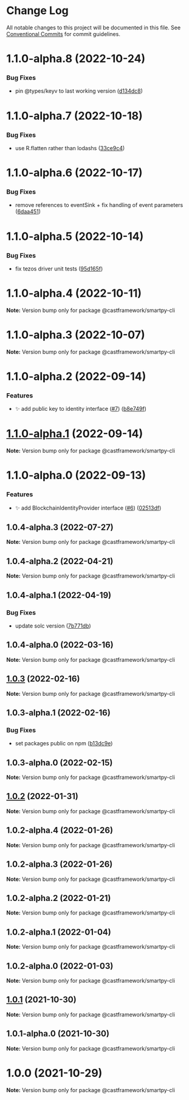 # Change Log

All notable changes to this project will be documented in this file.
See [Conventional Commits](https://conventionalcommits.org) for commit guidelines.

# 1.1.0-alpha.8 (2022-10-24)


### Bug Fixes

* pin @types/keyv to last working version ([d134dc8](https://github.com/castframework/gba/commit/d134dc814b254eb7a37758ac244c3b2565f2c253))





# 1.1.0-alpha.7 (2022-10-18)


### Bug Fixes

* use R.flatten rather than lodashs ([33ce9c4](https://github.com/castframework/gba/commit/33ce9c4d599570441aa6f138343b12fc60a444b3))





# 1.1.0-alpha.6 (2022-10-17)


### Bug Fixes

* remove references to eventSink + fix handling of event parameters ([6daa451](https://github.com/castframework/gba/commit/6daa451966a57ef39849ae423579de61769b5288))





# 1.1.0-alpha.5 (2022-10-14)


### Bug Fixes

* fix tezos driver unit tests ([95d165f](https://github.com/castframework/gba/commit/95d165f3ca2e4aa17b349d342ebed36f0cab7319))





# 1.1.0-alpha.4 (2022-10-11)

**Note:** Version bump only for package @castframework/smartpy-cli





# 1.1.0-alpha.3 (2022-10-07)

**Note:** Version bump only for package @castframework/smartpy-cli





# 1.1.0-alpha.2 (2022-09-14)


### Features

* :sparkles: add public key to identity interface ([#7](https://github.com/castframework/gba/issues/7)) ([b8e749f](https://github.com/castframework/gba/commit/b8e749fa9618bb2c500a84764339a84e559159c7))





# [1.1.0-alpha.1](https://github.com/castframework/gba/compare/v1.1.0-alpha.0...v1.1.0-alpha.1) (2022-09-14)

**Note:** Version bump only for package @castframework/smartpy-cli





# 1.1.0-alpha.0 (2022-09-13)


### Features

* :sparkles: add BlockchainIdentityProvider interface ([#6](https://github.com/castframework/gba/issues/6)) ([02513df](https://github.com/castframework/gba/commit/02513dfd7702c72b3288a8cb0d71cbb0b9671678))





## 1.0.4-alpha.3 (2022-07-27)

**Note:** Version bump only for package @castframework/smartpy-cli





## 1.0.4-alpha.2 (2022-04-21)

**Note:** Version bump only for package @castframework/smartpy-cli





## 1.0.4-alpha.1 (2022-04-19)


### Bug Fixes

* update solc version ([7b771db](https://github.com/castframework/gba/commit/7b771db9561b54b6dc40544a5b934d9f092fffa5))





## 1.0.4-alpha.0 (2022-03-16)

**Note:** Version bump only for package @castframework/smartpy-cli





## [1.0.3](https://github.com/castframework/cast/compare/v1.0.3-alpha.1...v1.0.3) (2022-02-16)

**Note:** Version bump only for package @castframework/smartpy-cli





## 1.0.3-alpha.1 (2022-02-16)


### Bug Fixes

* set packages public on npm ([b13dc9e](https://github.com/castframework/cast/commit/b13dc9e677de97f6c60b47bef1457e7b9984df02))





## 1.0.3-alpha.0 (2022-02-15)

**Note:** Version bump only for package @castframework/smartpy-cli





## [1.0.2](https://github.com/castframework/cast/compare/v1.0.2-alpha.4...v1.0.2) (2022-01-31)

**Note:** Version bump only for package @castframework/smartpy-cli





## 1.0.2-alpha.4 (2022-01-26)

**Note:** Version bump only for package @castframework/smartpy-cli





## 1.0.2-alpha.3 (2022-01-26)

**Note:** Version bump only for package @castframework/smartpy-cli





## 1.0.2-alpha.2 (2022-01-21)

**Note:** Version bump only for package @castframework/smartpy-cli





## 1.0.2-alpha.1 (2022-01-04)

**Note:** Version bump only for package @castframework/smartpy-cli





## 1.0.2-alpha.0 (2022-01-03)

**Note:** Version bump only for package @castframework/smartpy-cli





## [1.0.1](https://github.com/castframework/cast/compare/v1.0.1-alpha.0...v1.0.1) (2021-10-30)

**Note:** Version bump only for package @castframework/smartpy-cli





## 1.0.1-alpha.0 (2021-10-30)

**Note:** Version bump only for package @castframework/smartpy-cli





# 1.0.0 (2021-10-29)

**Note:** Version bump only for package @castframework/smartpy-cli
